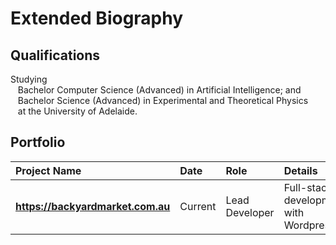 # Extended Biography

## Qualifications

Studying <br />
&nbsp;&nbsp;&nbsp;Bachelor Computer Science (Advanced) in Artificial Intelligence; and <br />
&nbsp;&nbsp;&nbsp;Bachelor Science (Advanced) in Experimental and Theoretical Physics <br />
&nbsp;&nbsp;&nbsp;at the University of Adelaide.

## Portfolio

| **Project Name** | **Date** | **Role** | **Details** |
| :--- | :--- | :--- | :--- |
| **https://backyardmarket.com.au** | Current | Lead Developer | Full-stack development with Wordpress |
